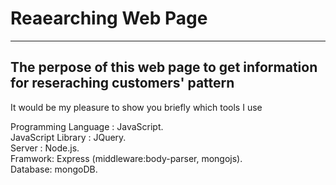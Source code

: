 # Reaearching Web Page

---
The perpose of this web page to get information for reseraching customers' pattern 
---
It would be my pleasure to show you briefly which tools I use 

Programming Language : JavaScript.  
JavaScript Library : JQuery.  
Server  : Node.js.  
Framwork: Express (middleware:body-parser, mongojs).  
Database: mongoDB.  

